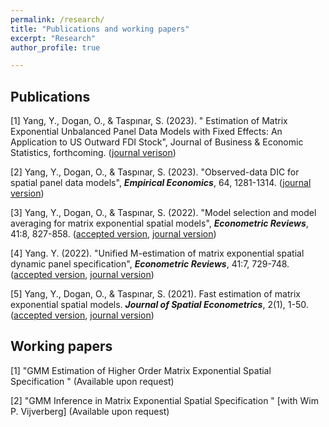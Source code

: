 ```yaml
---
permalink: /research/
title: "Publications and working papers"
excerpt: "Research"
author_profile: true

---
```

## Publications
[1] Yang, Y., Dogan, O.,  & Taspınar, S. (2023). " Estimation of Matrix Exponential Unbalanced Panel Data Models with Fixed Effects: An Application to US Outward FDI Stock", Journal of Business & Economic Statistics, forthcoming. ([journal verison](https://doi.org/10.1080/07350015.2023.2200486))

[2] Yang, Y., Dogan, O.,  & Taspınar, S. (2023). "Observed-data DIC for spatial panel data models", _**Empirical Economics**_, 64, 1281-1314.  ([journal version](https://link.springer.com/article/10.1007/s00181-022-02286-6)) 

[3] Yang, Y., Dogan, O., & Taspınar, S. (2022). "Model selection and model averaging for matrix exponential spatial models", **_Econometric Reviews_**, 41:8, 827-858. ([accepted version](http://yeyang1.github.io/files/ch4_MS_version_on_website.pdf), [journal version](https://www.tandfonline.com/doi/full/10.1080/07474938.2022.2047507))

[4] Yang. Y. (2022). "Unified M-estimation of matrix exponential spatial dynamic panel specification", **_Econometric Reviews_**, 41:7, 729-748. ([accepted version](http://yeyang1.github.io/files/ch_3_MESDPS_version_on_website.pdf), [journal version](https://www.tandfonline.com/doi/full/10.1080/07474938.2022.2039494))

[5] Yang, Y., Dogan, O., & Taspınar, S. (2021). Fast estimation of matrix exponential spatial models. **_Journal of Spatial Econometrics_**, 2(1), 1-50. ([accepted version](http://yeyang1.github.io/files/paper1.pdf), [journal version]( https://link.springer.com/article/10.1007/s43071-021-00015-2))

## Working papers

[1] "GMM Estimation of Higher Order Matrix Exponential Spatial Specification " (Available upon request)	

[2] "GMM Inference in Matrix Exponential Spatial Specification " [with Wim P. Vijverberg] (Available upon request)



